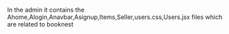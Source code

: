 In the admin it contains the Ahome,Alogin,Anavbar,Asignup,Items,Seller,users.css,Users.jsx files which are related to booknest
